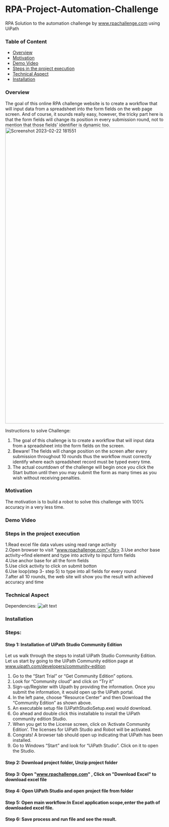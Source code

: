 # RPA-Project-Automation-Challenge
RPA Solution to the automation challenge by www.rpachallenge.com using UiPath

### Table of Content
  * [Overview](#overview)
  * [Motivation](#motivation)
  * [Demo Video](#demo-video)
  * [Steps in the project execution](#steps-in-the-project-execution)
  * [Technical Aspect](#technical-aspect)
  * [Installation](#installation)
  

### Overview 
The goal of this online RPA challenge website is to create a workflow that will input data from a spreadsheet into the form fields on the web page screen. And of course, it sounds really easy, however, the tricky part here is that the form fields will change its position in every submission round, not to mention that those fields’ identifier is dynamic too.
<img width="941" alt="Screenshot 2023-02-22 181551" src="https://user-images.githubusercontent.com/122998236/220623610-cbdd6f7e-ff1e-43fd-90cc-cc79a6a92f20.png">

Instructions to solve Challenge:
1. The goal of this challenge is to create a workflow that will input data from a spreadsheet into the form fields on the screen.</br>
2. Beware! The fields will change position on the screen after every submission throughout 10 rounds thus the workflow must correctly identify where each spreadsheet record must be typed every time.</br>
3. The actual countdown of the challenge will begin once you click the Start button until then you may submit the form as many times as you wish without receiving penalties.</br>

### Motivation
The motivation is to build a robot to solve this challenge with 100% accuracy in a very less time.
### Demo Video

### Steps in the project execution
1.Read excel file data values using read range activity</br>
2.Open browser to visit "www.rpachallenge.com"</br>
3.Use anchor base activity->find element and type into activity to input form fields</br>
4.Use anchor base for all the form fields</br>
5.Use click activity to click on submit botton</br>
6.Use loop(step 3- step 5) to type into all fields for every round</br>
7.after all 10 rounds, the web site will show you the result with achieved accuracy and time</br>

### Technical Aspect
Dependencies:
![alt text](https://github.com/argadevidya/RPA-Project-Clothing-Consultant/blob/main/dependencies.png)
### Installation
### Steps:
#### Step 1: Installation of UiPath Studio Community Edition
Let us walk through the steps to install UiPath Studio Community Edition. 
Let us start by going to the UiPath Community edition page at www.uipath.com/developers/community-edition
1.	Go to the “Start Trial” or “Get Community Edition” options. 
2.	Look for “Community cloud” and click on “Try it” 
3.	Sign-up/Register with Uipath by providing the information. Once you submit the information, it would open up the UiPath portal. 
4.	In the left pane, choose “Resource Center” and then Download the “Community Edition” as shown above.
5.	An executable setup file (UiPathStudioSetup.exe) would download.
6.	Go ahead and double click this installable to install the UiPath community edition Studio. 
7.	When you get to the License screen, click on ‘Activate Community Edition’. The licenses for UiPath Studio and Robot will be activated. 
8.	Congrats! A browser tab should open up indicating that UiPath has been installed. 
9.	Go to Windows “Start” and look for “UiPath Studio”. Click on it to open the Studio.
#### Step 2: Download project folder, Unzip project folder
#### Step 3: Open "www.rpachallenge.com" , Click on "Download Excel" to download excel file
#### Step 4: Open UiPath Studio and open project file from folder
#### Step 5: Open main workflow:In Excel application scope,enter the path of downloaded excel file.
#### Step 6: Save process and run file and see the result.
